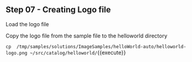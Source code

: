 ## Step 07 - Creating Logo file

Load the logo file

Copy the logo file from the sample file to the helloworld directory

`cp  /tmp/samples/solutions/ImageSamples/helloWorld-auto/helloworld-logo.png ~/src/catalog/helloworld/`{{execute}}
